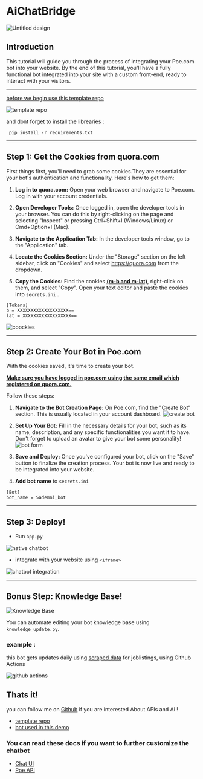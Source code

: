 # AiChatBridge
 
![Untitled design](https://github.com/TheLime1/AiChatBridge/assets/47940043/5f81fe22-1fcf-4408-9207-857d144322d6)

## Introduction
This tutorial will guide you through the process of integrating your Poe.com bot into your website. By the end of this tutorial, you'll have a fully functional bot integrated into your site with a custom front-end, ready to interact with your visitors.

---

[before we begin use this template repo](https://github.com/TheLime1/AiChatBridge)

![template repo](https://dev-to-uploads.s3.amazonaws.com/uploads/articles/0wdl7rbeti3h3zrvqsot.png)

and dont forget to install the librearies :

```
 pip install -r requirements.txt
```


---

## Step 1: Get the Cookies from quora.com
First things first, you'll need to grab some cookies.They are essential for your bot's authentication and functionality. Here's how to get them:

1. **Log in to quora.com:** Open your web browser and navigate to Poe.com. Log in with your account credentials.

2. **Open Developer Tools:** Once logged in, open the developer tools in your browser. You can do this by right-clicking on the page and selecting "Inspect" or pressing Ctrl+Shift+I (Windows/Linux) or Cmd+Option+I (Mac).

3. **Navigate to the Application Tab:** In the developer tools window, go to the "Application" tab. 

4. **Locate the Cookies Section:** Under the "Storage" section on the left sidebar, click on "Cookies" and select https://quora.com from the dropdown.

5. **Copy the Cookies:** Find the cookies **<u>(m-b and m-lat)</u>**, right-click on them, and select "Copy". Open your text editor and paste the cookies into `secrets.ini` .

```
[Tokens]
b = XXXXXXXXXXXXXXXXXXX==
lat = XXXXXXXXXXXXXXXXXX==
```

![coockies](https://dev-to-uploads.s3.amazonaws.com/uploads/articles/n8g1q4oghsv3xre86lv1.png)

---

## Step 2: Create Your Bot in Poe.com 

With the cookies saved, it's time to create your bot.

**<u>Make sure you have logged in poe.com using the same email which registered on quora.com.</u>**

Follow these steps:

1. **Navigate to the Bot Creation Page:** On Poe.com, find the "Create Bot" section. This is usually located in your account dashboard.
![create bot](https://dev-to-uploads.s3.amazonaws.com/uploads/articles/k4e0xksww5ufkiy30mhe.png)

2. **Set Up Your Bot:** Fill in the necessary details for your bot, such as its name, description, and any specific functionalities you want it to have. Don't forget to upload an avatar to give your bot some personality! 
![bot form](https://dev-to-uploads.s3.amazonaws.com/uploads/articles/t70qwcdokwtnvlhime48.png)

3. **Save and Deploy:** Once you've configured your bot, click on the "Save" button to finalize the creation process. Your bot is now live and ready to be integrated into your website.

4.  **Add bot name** to `secrets.ini`
```
[Bot]
bot_name = 5ademni_bot
```

---

## Step 3: Deploy!

- Run `app.py`

![native chatbot](https://dev-to-uploads.s3.amazonaws.com/uploads/articles/3gzayzrmseanz0gdprkl.png)

- integrate with your website using `<iframe>`


![chatbot integration](https://dev-to-uploads.s3.amazonaws.com/uploads/articles/zab3y0y1179pafudhja2.png)

---

## Bonus Step: Knowledge Base!


![Knowledge Base](https://dev-to-uploads.s3.amazonaws.com/uploads/articles/37r72c3ec27gs74oc7n3.png)

You can automate editing your bot knowledge base using `knowledge_update.py`.
### example :
this bot gets updates daily using [scraped data](https://raw.githubusercontent.com/5ademni/job-scraper/main/harvest/know_base/json/tanit_informatique.json) for joblistings, using Github Actions 

![github actions](https://dev-to-uploads.s3.amazonaws.com/uploads/articles/27kzztj400br8xqisxvd.png)

## Thats it!
you can follow me on [Github](https://github.com/TheLime1) if you are interested About APIs and Ai !

- [template repo](https://github.com/TheLime1/AiChatBridge)
- [bot used in this demo](https://poe.com/5ademni_bot)

### You can read these docs if you want to further customize the chatbot
- [Chat UI](https://github.com/OvidijusParsiunas/deep-chat)
- [Poe API](https://github.com/snowby666/poe-api-wrapper)

 


